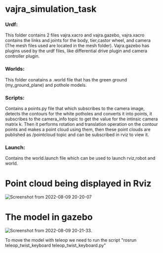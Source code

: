 # vajra_simulation_task

### Urdf:
This folder contains 2 files vajra.xacro and vajra.gazebo, vajra.xacro contains the links and joints for the body, tier,castor wheel, and camera (The mesh files used are located in the mesh folder).
Vajra.gazebo has plugins used by the urdf files, like differential drive plugin and camera controller plugin.

### Worlds:
This folder conatains a .world file that has the green ground (my_ground_plane) and pothole models.

### Scripts:
Contains a points.py file that which subscribes to the camera image, detects the contours for the white potholes and converts it into points, it subscribes to the camera_info topic to get the value for the intinsic camera matrix k. Then it performs rotation and translation operation on the contour points and makes a point cloud using them, then these point clouds are published as /pointcloud topic and can be subscribed in rviz to view it.

### Launch:
Contains the world.launch file which can be used to launch rviz,robot and world.

# Point cloud being displayed in Rviz
![Screenshot from 2022-08-09 20-20-07](https://user-images.githubusercontent.com/82026214/183683099-ff93880d-0ada-4ecb-980e-ac5a770d6701.png)

# The model in gazebo
![Screenshot from 2022-08-09 20-21-33](https://user-images.githubusercontent.com/82026214/183683148-1f0a8d54-5031-4861-afc5-0716caf8b41d.png).

To move the model with teleop we need to run the script "rosrun teleop_twist_keyboard teleop_twist_keyboard.py"

